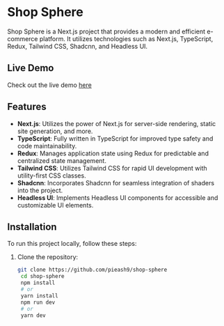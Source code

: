 # Shop Sphere

Shop Sphere is a Next.js project that provides a modern and efficient e-commerce platform. It utilizes technologies such as Next.js, TypeScript, Redux, Tailwind CSS, Shadcnn, and Headless UI.

## Live Demo

Check out the live demo [here](https://shop-sphere-livid.vercel.app)

## Features

- **Next.js**: Utilizes the power of Next.js for server-side rendering, static site generation, and more.
- **TypeScript**: Fully written in TypeScript for improved type safety and code maintainability.
- **Redux**: Manages application state using Redux for predictable and centralized state management.
- **Tailwind CSS**: Utilizes Tailwind CSS for rapid UI development with utility-first CSS classes.
- **Shadcnn**: Incorporates Shadcnn for seamless integration of shaders into the project.
- **Headless UI**: Implements Headless UI components for accessible and customizable UI elements.

## Installation

To run this project locally, follow these steps:

1. Clone the repository:

   ```bash
   git clone https://github.com/pieash9/shop-sphere
    cd shop-sphere
    npm install
    # or
    yarn install
    npm run dev
    # or
    yarn dev
   ```
